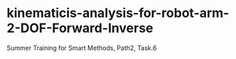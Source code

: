 # kinematicis-analysis-for-robot-arm-2-DOF-Forward-Inverse
Summer Training for Smart Methods, Path2, Task.6

